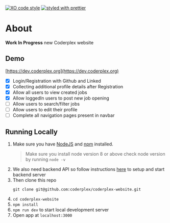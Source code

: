[![XO code style](https://img.shields.io/badge/code_style-XO-5ed9c7.svg)](https://github.com/sindresorhus/xo)
[![styled with prettier](https://img.shields.io/badge/styled_with-prettier-ff69b4.svg)](https://github.com/prettier/prettier)

# About
**Work In Progress** new Coderplex website

## Demo

[https://dev.coderplex.org](https://dev.coderplex.org)

- [x] Login/Registration with Github and Linked
- [x] Collecting additional profile details after Registration
- [x] Allow all users to view created jobs
- [x] Allow loggedIn users to post new job opening
- [ ] Allow users to search/filter jobs
- [ ] Allow users to edit their profile
- [ ] Complete all navigation pages present in navbar

## Running Locally
1. Make sure you have [NodeJS](https://nodejs.org/) and [npm](https://www.npmjs.com/) installed.
    > Make sure you install node version 8 or above check node version by running `node -v`
2. We also need backend API so follow instructions [here](https://github.com/coderplex/coderplex-backend) to setup and start backend server 
3. Then clone this repo
    ```
    git clone git@github.com:coderplex/coderplex-website.git
    ```
4. `cd coderplex-website`
5. `npm install`
6. `npm run dev` to start local development server
7. Open app at `localhost:3000`

